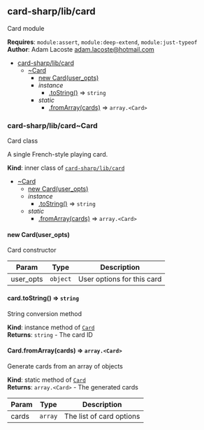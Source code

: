 <a name="module_card-sharp/lib/card"></a>

## card-sharp/lib/card
Card module

**Requires**: <code>module:assert</code>, <code>module:deep-extend</code>, <code>module:just-typeof</code>  
**Author**: Adam Lacoste <adam.lacoste@hotmail.com>  

* [card-sharp/lib/card](#module_card-sharp/lib/card)
    * [~Card](#module_card-sharp/lib/card..Card)
        * [new Card(user_opts)](#new_module_card-sharp/lib/card..Card_new)
        * _instance_
            * [.toString()](#module_card-sharp/lib/card..Card+toString) ⇒ <code>string</code>
        * _static_
            * [.fromArray(cards)](#module_card-sharp/lib/card..Card.fromArray) ⇒ <code>array.&lt;Card&gt;</code>

<a name="module_card-sharp/lib/card..Card"></a>

### card-sharp/lib/card~Card
Card class

 A single French-style playing card.

**Kind**: inner class of [<code>card-sharp/lib/card</code>](#module_card-sharp/lib/card)  

* [~Card](#module_card-sharp/lib/card..Card)
    * [new Card(user_opts)](#new_module_card-sharp/lib/card..Card_new)
    * _instance_
        * [.toString()](#module_card-sharp/lib/card..Card+toString) ⇒ <code>string</code>
    * _static_
        * [.fromArray(cards)](#module_card-sharp/lib/card..Card.fromArray) ⇒ <code>array.&lt;Card&gt;</code>

<a name="new_module_card-sharp/lib/card..Card_new"></a>

#### new Card(user_opts)
Card constructor


| Param | Type | Description |
| --- | --- | --- |
| user_opts | <code>object</code> | User options for this card |

<a name="module_card-sharp/lib/card..Card+toString"></a>

#### card.toString() ⇒ <code>string</code>
String conversion method

**Kind**: instance method of [<code>Card</code>](#module_card-sharp/lib/card..Card)  
**Returns**: <code>string</code> - The card ID  
<a name="module_card-sharp/lib/card..Card.fromArray"></a>

#### Card.fromArray(cards) ⇒ <code>array.&lt;Card&gt;</code>
Generate cards from an array of objects

**Kind**: static method of [<code>Card</code>](#module_card-sharp/lib/card..Card)  
**Returns**: <code>array.&lt;Card&gt;</code> - The generated cards  

| Param | Type | Description |
| --- | --- | --- |
| cards | <code>array</code> | The list of card options |

